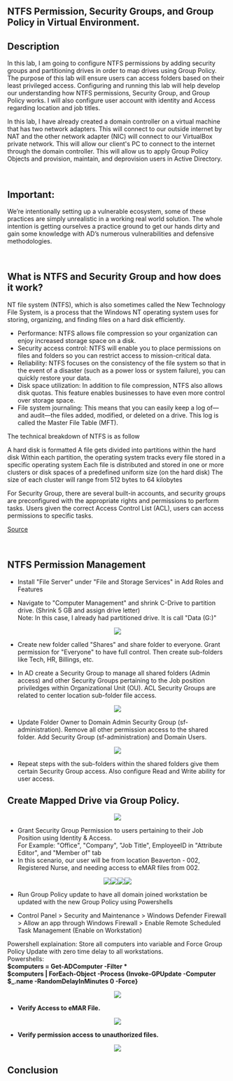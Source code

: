 
## NTFS Permission, Security Groups, and Group Policy in Virtual Environment.

## Description
In this lab, I am going to configure NTFS permissions by adding security groups and partitioning drives in order to map drives using Group Policy. The purpose of this lab will ensure users can access folders based on their least privileged access. Configuring and running this lab will help develop our understanding how NTFS permissions, Security Group, and Group Policy works. I will also configure user account with identity and Access regarding location and job titles.

In this lab, I have already created a domain controller on a virtual machine that has two network adapters. This will connect to our outside internet by NAT and the other network adapter (NIC) will connect to our VirtualBox private network. This will allow our client's PC to connect to the internet through the domain controller. This will allow us to apply Group Policy Objects and provision, maintain, and deprovision users in Active Directory.

<br>

## Important:

We’re intentionally setting up a vulnerable ecosystem, some of these practices are simply unrealistic in a working real world solution.
The whole intention is getting ourselves a practice ground to get our hands dirty and gain some knowledge with AD’s numerous vulnerabilities and defensive methodologies.
  
<br>

## What is NTFS and Security Group and how does it work?

NT file system (NTFS), which is also sometimes called the New Technology File System, is a process that the Windows NT operating system uses for storing, organizing, and finding files on a hard disk efficiently.

- Performance: NTFS allows file compression so your organization can enjoy increased storage space on a disk.
- Security access control: NTFS will enable you to place permissions on files and folders so you can restrict access to mission-critical data.
- Reliability: NTFS focuses on the consistency of the file system so that in the event of a disaster (such as a power loss or system failure), you can quickly restore your data.
- Disk space utilization: In addition to file compression, NTFS also allows disk quotas. This feature enables businesses to have even more control over storage space.
- File system journaling: This means that you can easily keep a log of⁠—and audit⁠—the files added, modified, or deleted on a drive. This log is called the Master File Table (MFT).

The technical breakdown of NTFS is as follow

A hard disk is formatted
A file gets divided into partitions within the hard disk
Within each partition, the operating system tracks every file stored in a specific operating system
Each file is distributed and stored in one or more clusters or disk spaces of a predefined uniform size (on the hard disk)
The size of each cluster will range from 512 bytes to 64 kilobytes

For Security Group, there are several built-in accounts, and security groups are preconfigured with the appropriate rights and permissions to perform tasks. Users given the correct Access Control List (ACL), users can access permissions to specific tasks.

</p>

[Source](https://www.datto.com/blog/what-is-ntfs-and-how-does-it-work)

<br>

## NTFS Permission Management
- Install "File Server" under "File and Storage Services" in Add Roles and Features

- Navigate to "Computer Management" and shrink C-Drive to partition drive. (Shrink 5 GB and assign drive letter) <br/>
Note: In this case, I already had partitioned drive. It is call "Data (G:)"
<p align="center"> 
<img src="https://imgur.com/vjeroGg.png"/>

- Create new folder called "Shares" and share folder to everyone. Grant permission for "Everyone" to have full control. Then create sub-folders like Tech, HR, Billings, etc.

- In AD create a Security Group to manage all shared folders (Admin access) and other Security Groups pertaining to the Job position priviledges within Organizational Unit (OU). ACL Security Groups are related to center location sub-folder file access.
<p align="center"> 
<img src="https://imgur.com/rdN9ZS3.png"/>

- Update Folder Owner to Domain Admin Security Group (sf-administration). Remove all other permission access to the shared folder. Add Security Group (sf-administration) and Domain Users.
<p align="center"> 
<img src="https://imgur.com/oH9psTe.png"/>

- Repeat steps with the sub-folders within the shared folders give them certain Security Group access. Also configure Read and Write ability for user access.

## Create Mapped Drive via Group Policy.
<p align="center"> 
<img src="https://imgur.com/ZIRpihu.png"/>

- Grant Security Group Permission to users pertaining to their Job Position using Identity & Access. <br/>
For Example: "Office", "Company", "Job Title", EmployeeID in "Attribute Editor", and "Member of" tab <br/>
- In this scenario, our user will be from location Beaverton - 002, Registered Nurse, and needing access to eMAR files from 002.
<p align="center"> 
<img src="https://imgur.com/nC9QoIG.png"/><img src="https://imgur.com/VyQbvbZ.png"/><img src="https://imgur.com/MSyu9mv.png"/><img src="https://imgur.com/GSP7Tim.png"/>

- Run Group Policy update to have all domain joined workstation be updated with the new Group Policy using Powershells

- Control Panel > Security and Maintenance > Windows Defender Firewall > Allow an app through Windows Firewall > Enable Remote Scheduled Task Management (Enable on Workstation)

Powershell explaination: Store all computers into variable and Force Group Policy Update with zero time delay to all workstations. <br/>
Powershells: <br/>
<B>$computers = Get-ADComputer -Filter * <br/>
$computers | ForEach-Object -Process {Invoke-GPUpdate -Computer $_.name -RandomDelayInMinutes 0 -Force} <B> 
<br/>
<p align="center"> 
<img src="https://imgur.com/61v7a0b.png"/>

- Verify Access to eMAR File.
<p align="center"> 
<img src="https://imgur.com/TdgpVAG.png"/>


- Verify permission access to unauthorized files.
<p align="center"> 
<img src="https://imgur.com/joQMdV4.png"/>

## Conclusion
